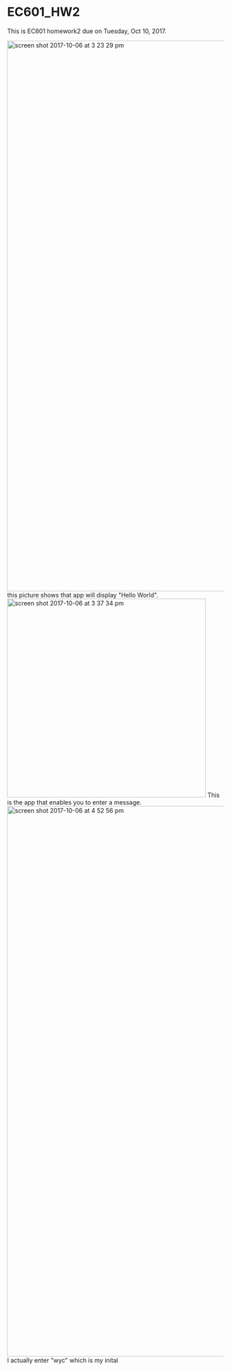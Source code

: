 # EC601_HW2
This is EC601 homework2 due on Tuesday, Oct 10, 2017.


<img width="1280" alt="screen shot 2017-10-06 at 3 23 29 pm" src="https://user-images.githubusercontent.com/31743714/31309342-cec74b50-ab52-11e7-9f73-4a44310148e1.png">
this picture shows that app will display "Hello World".

<img width="462" alt="screen shot 2017-10-06 at 3 37 34 pm" src="https://user-images.githubusercontent.com/31743714/31309439-2c143d62-ab54-11e7-9c64-aa949115bbce.png">
This is the app that enables you to enter a message.

<img width="1280" alt="screen shot 2017-10-06 at 4 52 56 pm" src="https://user-images.githubusercontent.com/31743714/31309443-54708748-ab54-11e7-8d96-a280d1c25e43.png">
I actually enter "wyc" which is my inital



